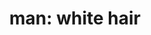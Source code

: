 ---
layout: smileys&emotion
title: "man: white hair"
emoji: man_white_hair
permalink: 👨‍🦳.html
image: assets/img/3moji/man_white_hair.png
---